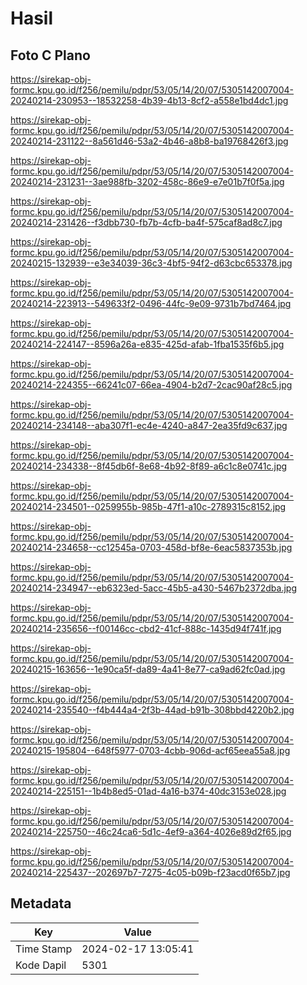 # Hasil

## Foto C Plano

https://sirekap-obj-formc.kpu.go.id/f256/pemilu/pdpr/53/05/14/20/07/5305142007004-20240214-230953--18532258-4b39-4b13-8cf2-a558e1bd4dc1.jpg

https://sirekap-obj-formc.kpu.go.id/f256/pemilu/pdpr/53/05/14/20/07/5305142007004-20240214-231122--8a561d46-53a2-4b46-a8b8-ba19768426f3.jpg

https://sirekap-obj-formc.kpu.go.id/f256/pemilu/pdpr/53/05/14/20/07/5305142007004-20240214-231231--3ae988fb-3202-458c-86e9-e7e01b7f0f5a.jpg

https://sirekap-obj-formc.kpu.go.id/f256/pemilu/pdpr/53/05/14/20/07/5305142007004-20240214-231426--f3dbb730-fb7b-4cfb-ba4f-575caf8ad8c7.jpg

https://sirekap-obj-formc.kpu.go.id/f256/pemilu/pdpr/53/05/14/20/07/5305142007004-20240215-132939--e3e34039-36c3-4bf5-94f2-d63cbc653378.jpg

https://sirekap-obj-formc.kpu.go.id/f256/pemilu/pdpr/53/05/14/20/07/5305142007004-20240214-223913--549633f2-0496-44fc-9e09-9731b7bd7464.jpg

https://sirekap-obj-formc.kpu.go.id/f256/pemilu/pdpr/53/05/14/20/07/5305142007004-20240214-224147--8596a26a-e835-425d-afab-1fba1535f6b5.jpg

https://sirekap-obj-formc.kpu.go.id/f256/pemilu/pdpr/53/05/14/20/07/5305142007004-20240214-224355--66241c07-66ea-4904-b2d7-2cac90af28c5.jpg

https://sirekap-obj-formc.kpu.go.id/f256/pemilu/pdpr/53/05/14/20/07/5305142007004-20240214-234148--aba307f1-ec4e-4240-a847-2ea35fd9c637.jpg

https://sirekap-obj-formc.kpu.go.id/f256/pemilu/pdpr/53/05/14/20/07/5305142007004-20240214-234338--8f45db6f-8e68-4b92-8f89-a6c1c8e0741c.jpg

https://sirekap-obj-formc.kpu.go.id/f256/pemilu/pdpr/53/05/14/20/07/5305142007004-20240214-234501--0259955b-985b-47f1-a10c-2789315c8152.jpg

https://sirekap-obj-formc.kpu.go.id/f256/pemilu/pdpr/53/05/14/20/07/5305142007004-20240214-234658--cc12545a-0703-458d-bf8e-6eac5837353b.jpg

https://sirekap-obj-formc.kpu.go.id/f256/pemilu/pdpr/53/05/14/20/07/5305142007004-20240214-234947--eb6323ed-5acc-45b5-a430-5467b2372dba.jpg

https://sirekap-obj-formc.kpu.go.id/f256/pemilu/pdpr/53/05/14/20/07/5305142007004-20240214-235656--f00146cc-cbd2-41cf-888c-1435d94f741f.jpg

https://sirekap-obj-formc.kpu.go.id/f256/pemilu/pdpr/53/05/14/20/07/5305142007004-20240215-163656--1e90ca5f-da89-4a41-8e77-ca9ad62fc0ad.jpg

https://sirekap-obj-formc.kpu.go.id/f256/pemilu/pdpr/53/05/14/20/07/5305142007004-20240214-235540--f4b444a4-2f3b-44ad-b91b-308bbd4220b2.jpg

https://sirekap-obj-formc.kpu.go.id/f256/pemilu/pdpr/53/05/14/20/07/5305142007004-20240215-195804--648f5977-0703-4cbb-906d-acf65eea55a8.jpg

https://sirekap-obj-formc.kpu.go.id/f256/pemilu/pdpr/53/05/14/20/07/5305142007004-20240214-225151--1b4b8ed5-01ad-4a16-b374-40dc3153e028.jpg

https://sirekap-obj-formc.kpu.go.id/f256/pemilu/pdpr/53/05/14/20/07/5305142007004-20240214-225750--46c24ca6-5d1c-4ef9-a364-4026e89d2f65.jpg

https://sirekap-obj-formc.kpu.go.id/f256/pemilu/pdpr/53/05/14/20/07/5305142007004-20240214-225437--202697b7-7275-4c05-b09b-f23acd0f65b7.jpg


## Metadata

| Key        | Value               |
| ---------- | ------------------- |
| Time Stamp | 2024-02-17 13:05:41 |
| Kode Dapil | 5301                |



